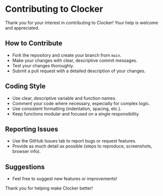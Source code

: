 # Contributing to Clocker

Thank you for your interest in contributing to Clocker! Your help is welcome and appreciated.

## How to Contribute
- Fork the repository and create your branch from `main`.
- Make your changes with clear, descriptive commit messages.
- Test your changes thoroughly.
- Submit a pull request with a detailed description of your changes.

## Coding Style
- Use clear, descriptive variable and function names.
- Comment your code where necessary, especially for complex logic.
- Use consistent formatting (indentation, spacing, etc.).
- Keep functions modular and focused on a single responsibility.

## Reporting Issues
- Use the GitHub Issues tab to report bugs or request features.
- Provide as much detail as possible (steps to reproduce, screenshots, browser info).

## Suggestions
- Feel free to suggest new features or improvements!

Thank you for helping make Clocker better! 